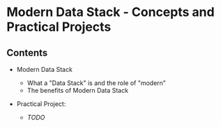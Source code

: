 # Modern Data Stack - Concepts and Practical Projects

## Contents

- Modern Data Stack
  - What a "Data Stack" is and the role of "modern"
  - The benefits of Modern Data Stack

- Practical Project:
  - _TODO_  
